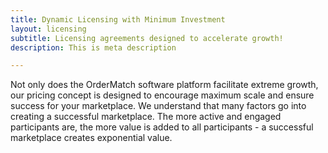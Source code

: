 ```yaml
---
title: Dynamic Licensing with Minimum Investment
layout: licensing
subtitle: Licensing agreements designed to accelerate growth!
description: This is meta description

---
```

Not only does the OrderMatch software platform facilitate extreme growth, our pricing concept is designed to encourage maximum scale and ensure success for your marketplace. We understand that many factors go into creating a successful marketplace. The more active and engaged participants are, the more value is added to all participants - a successful marketplace creates exponential value.
